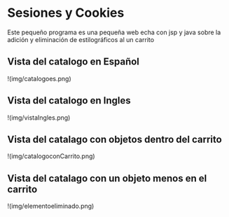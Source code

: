 # Sesiones y Cookies  
Este pequeño programa es una pequeña web echa con jsp y java sobre la adición y eliminación de estilográficos al un carrito
  
## Vista del catalogo en **Español**  
!(img/catalogoes.png)  


## Vista del catalogo en **Ingles**  
!(img/vistaIngles.png)  


## Vista del catalago con objetos dentro del carrito  
!(img/catalogoconCarrito.png)  


## Vista del catalago con un objeto menos en el carrito  
!(img/elementoeliminado.png)